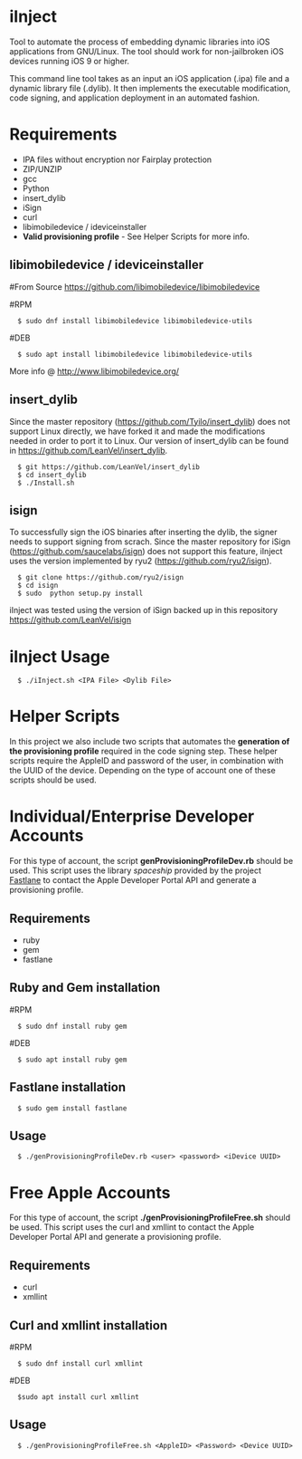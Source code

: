 # iInject
Tool to automate the process of embedding dynamic libraries into iOS applications from GNU/Linux.
The tool should work for non-jailbroken iOS devices running iOS 9 or higher. 

This command line tool takes as an input an iOS application (.ipa) file and a dynamic library file (.dylib).
It then implements the executable modification, code signing, and application deployment in an automated fashion.

Requirements
============

- IPA files without encryption nor Fairplay protection
- ZIP/UNZIP
- gcc
- Python
- insert_dylib
- iSign
- curl
- libimobiledevice / ideviceinstaller
- **Valid provisioning profile** - See Helper Scripts for more info.

libimobiledevice / ideviceinstaller
-----------------------------------
#From Source
https://github.com/libimobiledevice/libimobiledevice

#RPM
```
  $ sudo dnf install libimobiledevice libimobiledevice-utils
```
#DEB
```
  $ sudo apt install libimobiledevice libimobiledevice-utils
```
More info @ http://www.libimobiledevice.org/

insert_dylib
------------
Since the master repository (https://github.com/Tyilo/insert_dylib) does not support Linux directly, we have forked it and made the modifications needed in order to port it to Linux. Our version of insert_dylib can be found in https://github.com/LeanVel/insert_dylib.

```
  $ git https://github.com/LeanVel/insert_dylib
  $ cd insert_dylib
  $ ./Install.sh
```

isign
-----
To successfully sign the iOS binaries after inserting the dylib, the signer needs to support signing from scrach. Since the master repository for iSign (https://github.com/saucelabs/isign) does not support this feature, iInject uses the version implemented by ryu2 (https://github.com/ryu2/isign). 

```
  $ git clone https://github.com/ryu2/isign
  $ cd isign
  $ sudo  python setup.py install
```  

iInject was tested using the version of iSign backed up in this repository https://github.com/LeanVel/isign

iInject Usage
=============
```
  $ ./iInject.sh <IPA File> <Dylib File>
```

# Helper Scripts
In this project we also include two scripts that automates the **__generation of the provisioning profile__** required in the code signing step. These helper scripts require the AppleID and password of the user, in combination with the UUID of the device. Depending on the type of account one of these scripts should be used.

Individual/Enterprise Developer Accounts
========================================

For this type of account, the script **genProvisioningProfileDev.rb** should be used. This script uses the library *spaceship* provided by the project [Fastlane](https://github.com/fastlane/fastlane/tree/master/spaceship) to contact the Apple Developer Portal API and generate a provisioning profile.

Requirements
------------
- ruby
- gem
- fastlane

Ruby and Gem installation
-------------------------

#RPM
```
  $ sudo dnf install ruby gem
```
#DEB
```
  $ sudo apt install ruby gem
```
Fastlane installation
---------------------

```
  $ sudo gem install fastlane
```

Usage
-----

```
  $ ./genProvisioningProfileDev.rb <user> <password> <iDevice UUID>
```


Free Apple Accounts
===================

For this type of account, the script **./genProvisioningProfileFree.sh** should be used. This script uses the curl and xmllint to contact the Apple Developer Portal API and generate a provisioning profile.

Requirements
------------
- curl
- xmllint

Curl and xmllint installation
-------------------------

#RPM
```
  $ sudo dnf install curl xmllint
```
#DEB
```
  $sudo apt install curl xmllint
```

Usage
-----

```
  $ ./genProvisioningProfileFree.sh <AppleID> <Password> <Device UUID>
```
